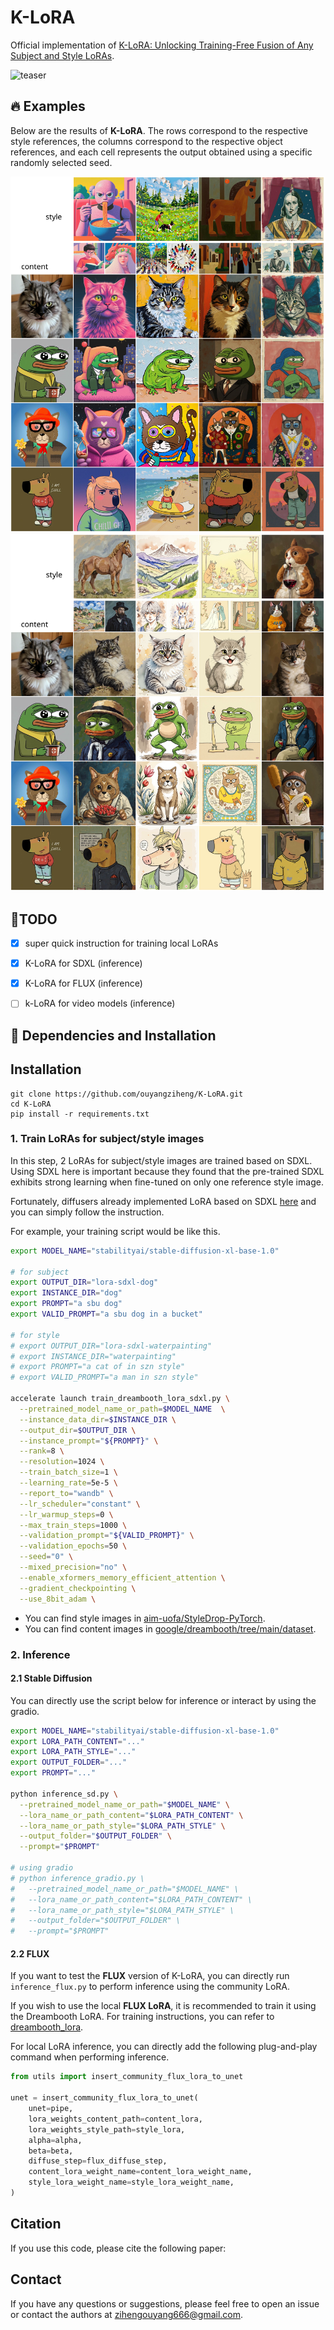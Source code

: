# K-LoRA

Official implementation of [K-LoRA: Unlocking Training-Free Fusion of Any Subject and Style LoRAs]().

![teaser](pictures/teaser.svg)


## 🔥 Examples
Below are the results of **K-LoRA**. The rows correspond to the respective style references, the columns correspond to the respective object references, and each cell represents the output obtained using a specific randomly selected seed.

![teaser](pictures/2.svg)
![teaser](pictures/520.svg)




## 🚩TODO

- [x] super quick instruction for training local LoRAs
- [x] K-LoRA for SDXL (inference)
- [x] K-LoRA for FLUX (inference)
- [ ] k-LoRA for video models (inference)


## 🔧 Dependencies and Installation

## Installation
```
git clone https://github.com/ouyangziheng/K-LoRA.git
cd K-LoRA
pip install -r requirements.txt
```


### 1. Train LoRAs for subject/style images
In this step, 2 LoRAs for subject/style images are trained based on SDXL. Using SDXL here is important because they found that the pre-trained SDXL exhibits strong learning when fine-tuned on only one reference style image.

Fortunately, diffusers already implemented LoRA based on SDXL [here](https://github.com/huggingface/diffusers/blob/main/examples/dreambooth/README_sdxl.md) and you can simply follow the instruction. 

For example, your training script would be like this.
```bash
export MODEL_NAME="stabilityai/stable-diffusion-xl-base-1.0"

# for subject
export OUTPUT_DIR="lora-sdxl-dog"
export INSTANCE_DIR="dog"
export PROMPT="a sbu dog"
export VALID_PROMPT="a sbu dog in a bucket"

# for style
# export OUTPUT_DIR="lora-sdxl-waterpainting"
# export INSTANCE_DIR="waterpainting"
# export PROMPT="a cat of in szn style"
# export VALID_PROMPT="a man in szn style"

accelerate launch train_dreambooth_lora_sdxl.py \
  --pretrained_model_name_or_path=$MODEL_NAME  \
  --instance_data_dir=$INSTANCE_DIR \
  --output_dir=$OUTPUT_DIR \
  --instance_prompt="${PROMPT}" \
  --rank=8 \
  --resolution=1024 \
  --train_batch_size=1 \
  --learning_rate=5e-5 \
  --report_to="wandb" \
  --lr_scheduler="constant" \
  --lr_warmup_steps=0 \
  --max_train_steps=1000 \
  --validation_prompt="${VALID_PROMPT}" \
  --validation_epochs=50 \
  --seed="0" \
  --mixed_precision="no" \
  --enable_xformers_memory_efficient_attention \
  --gradient_checkpointing \
  --use_8bit_adam \
```

* You can find style images in [aim-uofa/StyleDrop-PyTorch](https://github.com/aim-uofa/StyleDrop-PyTorch/tree/main/data).
* You can find content images in [google/dreambooth/tree/main/dataset](https://github.com/google/dreambooth/tree/main/dataset).


### 2. Inference

#### 2.1 Stable Diffusion 
You can directly use the script below for inference or interact by using the gradio.

```bash
export MODEL_NAME="stabilityai/stable-diffusion-xl-base-1.0"
export LORA_PATH_CONTENT="..."
export LORA_PATH_STYLE="..."
export OUTPUT_FOLDER="..."  
export PROMPT="..."

python inference_sd.py \
  --pretrained_model_name_or_path="$MODEL_NAME" \
  --lora_name_or_path_content="$LORA_PATH_CONTENT" \
  --lora_name_or_path_style="$LORA_PATH_STYLE" \
  --output_folder="$OUTPUT_FOLDER" \
  --prompt="$PROMPT"

# using gradio 
# python inference_gradio.py \
#   --pretrained_model_name_or_path="$MODEL_NAME" \
#   --lora_name_or_path_content="$LORA_PATH_CONTENT" \
#   --lora_name_or_path_style="$LORA_PATH_STYLE" \
#   --output_folder="$OUTPUT_FOLDER" \
#   --prompt="$PROMPT"

```

#### 2.2 FLUX

If you want to test the **FLUX** version of K-LoRA, you can directly run `inference_flux.py` to perform inference using the community LoRA. 

If you wish to use the local **FLUX LoRA**, it is recommended to train it using the Dreambooth LoRA. For training instructions, you can refer to [dreambooth_lora](https://huggingface.co/docs/peft/main/en/task_guides/dreambooth_lora). 

For local LoRA inference, you can directly add the following plug-and-play command when performing inference.

```python
from utils import insert_community_flux_lora_to_unet

unet = insert_community_flux_lora_to_unet(
    unet=pipe,
    lora_weights_content_path=content_lora,
    lora_weights_style_path=style_lora,
    alpha=alpha,
    beta=beta,
    diffuse_step=flux_diffuse_step,
    content_lora_weight_name=content_lora_weight_name,
    style_lora_weight_name=style_lora_weight_name,
)
```

## Citation
If you use this code, please cite the following paper:

## Contact
If you have any questions or suggestions, please feel free to open an issue or contact the authors at [zihengouyang666@gmail.com](mailto:zihengouyang666@gmail.com).
